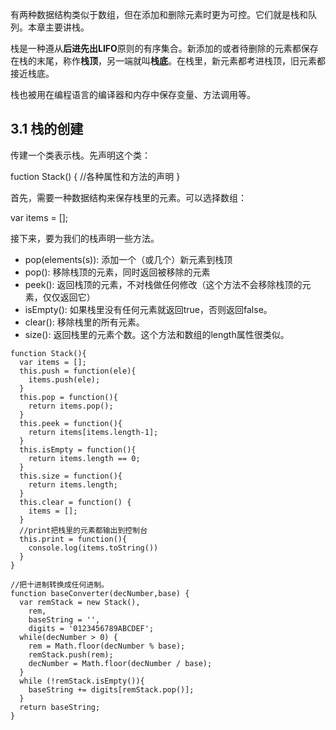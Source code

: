 有两种数据结构类似于数组，但在添加和删除元素时更为可控。它们就是栈和队列。本章主要讲栈。

栈是一种遵从**后进先出LIFO**原则的有序集合。新添加的或者待删除的元素都保存在栈的末尾，称作**栈顶**，另一端就叫**栈底**。在栈里，新元素都考进栈顶，旧元素都接近栈底。


栈也被用在编程语言的编译器和内存中保存变量、方法调用等。

## 3.1 栈的创建

传建一个类表示栈。先声明这个类：

fuction Stack() {
	//各种属性和方法的声明
}

首先，需要一种数据结构来保存栈里的元素。可以选择数组：

var items = [];

接下来，要为我们的栈声明一些方法。

- pop(elements(s)):  添加一个（或几个）新元素到栈顶
- pop():   移除栈顶的元素，同时返回被移除的元素
- peek():  返回栈顶的元素，不对栈做任何修改（这个方法不会移除栈顶的元素，仅仅返回它）
- isEmpty(): 如果栈里没有任何元素就返回true，否则返回false。
- clear(): 移除栈里的所有元素。
- size(): 返回栈里的元素个数。这个方法和数组的length属性很类似。

```
function Stack(){
  var items = [];
  this.push = function(ele){
    items.push(ele);
  }
  this.pop = function(){
    return items.pop();
  }
  this.peek = function(){
    return items[items.length-1];
  }
  this.isEmpty = function(){
    return items.length == 0;
  }
  this.size = function(){
    return items.length;
  }
  this.clear = function() {
    items = [];
  }
  //print把栈里的元素都输出到控制台
  this.print = function(){
    console.log(items.toString())
  }
}

//把十进制转换成任何进制。
function baseConverter(decNumber,base) {
  var remStack = new Stack(),
    rem,
    baseString = '',
    digits = '0123456789ABCDEF';
  while(decNumber > 0) {
    rem = Math.floor(decNumber % base);
    remStack.push(rem);
    decNumber = Math.floor(decNumber / base);
  }
  while (!remStack.isEmpty()){
    baseString += digits[remStack.pop()];
  }
  return baseString;
}
```